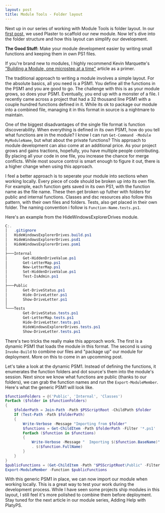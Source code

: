 ```yaml
---
layout: post
title: Module Tools - Folder layout
---
```


Next up in our series of working with Module Tools is folder layout.
In our [first post,](http://overpoweredshell.com//Module-Tools-Starting-Off/) we used Plaster to scaffold our new module.
Now let's dive into the folder structure and how this layout can simplify our development.

**The Good Stuff:**
Make your module development easier by writing small functions and keeping them in own PS1 files.

<!-- more -->

If you're brand new to modules, I highly recommend Kevin Marquette's ["Building a Module, one microstep at a time"](https://kevinmarquette.github.io/2017-05-27-Powershell-module-building-basics/) article as a primer.

The traditional approach to writing a module involves a simple layout.
For the absolute basics, all you need is a PSM1.
You define all the functions in the PSM1 and you are good to go.
The challenge with this is as your module grows, so does your PSM1.
Eventually, you end up with a monster of a file.
I recently came across a project that had a 32 thousand line PSM1 with a couple hundred functions defined in it.
While its ok to package our module into a combined file, managing it in this format in source is a nightmare to maintain.

One of the biggest disadvantages of the single file format is function discoverability.
When everything is defined in its own PSM1, how do you tell what functions are in the module?
I know I can run ```Get-Command -Module MyModuleName```, but what about the private functions?
This approach to module development can also come at an additional price.
As your project grows and gains tractions, hopefully, you have multiple people contributing.
By placing all your code in one file, you increase the chance for merge conflicts.
While most source control is smart enough to figure it out, there is a higher change when using this approach.

I feel a better approach is to seperate your module into sections when working locally.
Every piece of code should be broken up into its own file.
For example, each function gets saved in its own PS1, with the function name as the file name.
These then get broken up futher with folders for public and internal functions.
Classes and dsc resources also follow this pattern, with their own files and folders.
Tests, also get placed in their own folder.
The naming convention i follow is ```Function-Name.tests.ps1```.

Here's an example from the HideWindowsExplorerDrives module.

```powershell
C:.
│   .gitignore
│   HideWindowsExplorerDrives.build.ps1
│   HideWindowsExplorerDrives.psd1
│   HideWindowsExplorerDrives.psm1
│
├───Internal
│       Get-HiddenDriveValue.ps1
│       Get-LetterMap.ps1
│       New-LetterMap.ps1
│       Set-HiddenDriveValue.ps1
│       Test-IsAdmin.ps1
│
├───Public
│       Get-DriveStatus.ps1
│       Hide-DriveLetter.ps1
│       Show-DriveLetter.ps1
│
└───Tests
        Get-DriveStatus.tests.ps1
        Get-LetterMap.tests.ps1
        Hide-DriveLetter.tests.ps1
        HideWindowsExplorerDrives.tests.ps1
        Show-DriveLetter.tests.ps1
```

There's two tricks the really make this approach work.
The first is a dynamic PSM1 that loads the module in this format.
The second is using ```Invoke-Build``` to combine our files and "package up" our module for deployment.
More on this to come in an upcomming post.

Let's take a look at the dynamic PSM1.
Instead of defining the functions, it enumerates the function folders and dot source's them into the module's session.
Next since we know what functions are public (thanks to our folders), we can grab the function names and run the ```Export-ModuleMember```.
Here's what the generic PSM1 will look like.

```powershell
$functionFolders = @('Public', 'Internal', 'Classes')
ForEach ($folder in $functionFolders)
{
    $folderPath = Join-Path -Path $PSScriptRoot -ChildPath $folder
    If (Test-Path -Path $folderPath)
    {
        Write-Verbose -Message "Importing from $folder"
        $functions = Get-ChildItem -Path $folderPath -Filter '*.ps1' 
        ForEach ($function in $functions)
        {
            Write-Verbose -Message "  Importing $($function.BaseName)"
            . $($function.FullName)
        }
    }
}
$publicFunctions = (Get-ChildItem -Path "$PSScriptRoot\Public" -Filter '*.ps1').BaseName
Export-ModuleMember -Function $publicFunctions
```

With this generic PSM1 in place, we can now import our module when working locally.
This is a great way to test your work during the development process.
While I have seen some projects ship modules in this layout, I still feel it's more polished to combine them before deployment.
Stay tuned for the next article in our module series, Adding Help with PlatyPS.